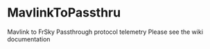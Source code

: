 # MavlinkToPassthru
Mavlink to FrSky Passthrough protocol telemetry 
Please see the wiki documentation

